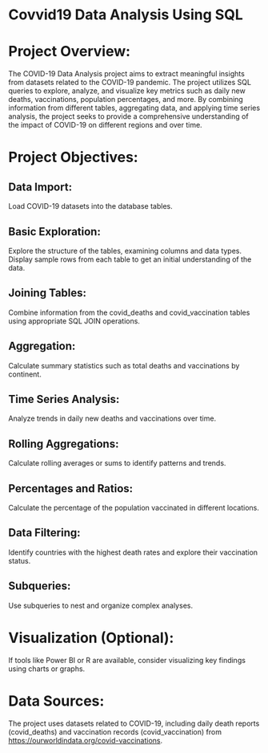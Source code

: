 # Covvid19 Data Analysis Using SQL
# Project Overview:
The COVID-19 Data Analysis project aims to extract meaningful insights from datasets related to the COVID-19 pandemic. The project utilizes SQL queries to explore, analyze, and visualize key metrics such as daily
new deaths, vaccinations, population percentages, and more. By combining information from different tables, aggregating data, and applying time series analysis, the project seeks to provide a comprehensive 
understanding of the impact of COVID-19 on different regions and over time.
# Project Objectives:
## Data Import:
   Load COVID-19 datasets into the database tables.
## Basic Exploration:
  Explore the structure of the tables, examining columns and data types.
  Display sample rows from each table to get an initial understanding of the data.
## Joining Tables:
  Combine information from the covid_deaths and covid_vaccination tables using appropriate SQL JOIN operations.
## Aggregation:
  Calculate summary statistics such as total deaths and vaccinations by continent.
## Time Series Analysis:
  Analyze trends in daily new deaths and vaccinations over time.
## Rolling Aggregations:
  Calculate rolling averages or sums to identify patterns and trends.
## Percentages and Ratios:
  Calculate the percentage of the population vaccinated in different locations.
## Data Filtering:
 Identify countries with the highest death rates and explore their vaccination status.
## Subqueries:
 Use subqueries to nest and organize complex analyses.
# Visualization (Optional):
 If tools like Power BI or R are available, consider visualizing key findings using charts or graphs.
# Data Sources:
The project uses datasets related to COVID-19, including daily death reports (covid_deaths) and vaccination records (covid_vaccination) from https://ourworldindata.org/covid-vaccinations.


